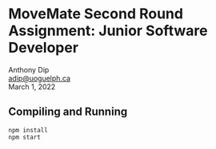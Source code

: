 # MoveMate Second Round Assignment: Junior Software Developer

Anthony Dip  
adip@uoguelph.ca  
March 1, 2022  

## Compiling and Running

```
npm install
npm start
```